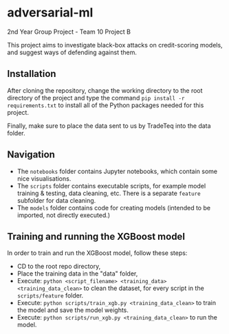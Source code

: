 # adversarial-ml
2nd Year Group Project - Team 10 Project B

This project aims to investigate black-box attacks on credit-scoring models, and suggest ways of defending against them.

## Installation

After cloning the repository, change the working directory to the root directory of the project and type the
command `pip install -r requirements.txt` to install all of the Python packages needed for this project.

Finally, make sure to place the data sent to us by TradeTeq into the data folder.

## Navigation

- The `notebooks` folder contains Jupyter notebooks, which contain some nice visualisations.
- The `scripts` folder contains executable scripts, for example model training & testing, data cleaning, etc. There is a separate `feature` subfolder for data cleaning.
- The `models` folder contains code for creating models (intended to be imported, not directly executed.)

## Training and running the XGBoost model

In order to train and run the XGBoost model, follow these steps:
- CD to the root repo directory,
- Place the training data in the "data" folder,
- Execute: `python <script_filename> <training_data> <training_data_clean>` to clean the dataset, for every script in the `scripts/feature` folder.
- Execute: `python scripts/train_xgb.py <training_data_clean>` to train the model and save the model weights.
- Execute: `python scripts/run_xgb.py <training_data_clean>` to run the model.
